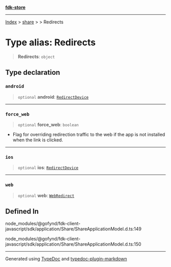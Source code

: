 [**fdk-store**](../../../README.md)
***

[Index](../../../API.md) > [share](../../README.md) > [<internal>](../README.md) > Redirects

# Type alias: Redirects

> **Redirects**: `object`

## Type declaration

### `android`

> `optional` **android**: [`RedirectDevice`](type-alias.RedirectDevice.md)

***

### `force_web`

> `optional` **force\_web**: `boolean`

- Flag for overriding redirection traffic to
the web if the app is not installed when the link is clicked.

***

### `ios`

> `optional` **ios**: [`RedirectDevice`](type-alias.RedirectDevice.md)

***

### `web`

> `optional` **web**: [`WebRedirect`](type-alias.WebRedirect.md)

## Defined In

node\_modules/@gofynd/fdk-client-javascript/sdk/application/Share/ShareApplicationModel.d.ts:149

node\_modules/@gofynd/fdk-client-javascript/sdk/application/Share/ShareApplicationModel.d.ts:150

***
Generated using [TypeDoc](https://typedoc.org/) and [typedoc-plugin-markdown](https://www.npmjs.com/package/typedoc-plugin-markdown)
